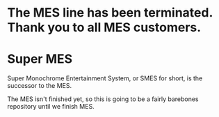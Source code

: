 # The MES line has been terminated. Thank you to all MES customers.

# Super MES
Super Monochrome Entertainment System, or SMES for short, is the successor to the MES.

The MES isn't finished yet, so this is going to be a fairly barebones repository until we finish MES.
